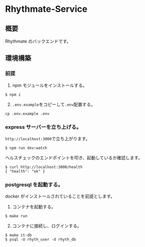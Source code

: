 # Rhythmate-Service

## 概要

Rhythmate のバックエンドです。

## 環境構築

### 前提

1. npm モジュールをインストールする。

```
$ npm i
```

2. `.env.example`をコピーして`.env`配置する。

```
cp .env.example .env
```

### express サーバーを立ち上げる。

`http://localhost:3000`で立ち上がります。

```
$ npm run dev:watch
```

ヘルスチェックのエンドポイントを叩き、起動しているか確認します。

```
$ curl http://localhost:3000/health
{ "health": "ok" }
```

### postgresql を起動する。

docker がインストールされていることを前提とします。

1. コンテナを起動する。

```
$ make run
```

2. コンテナに接続し、ログインする。

```
$ make it-db
$ psql -U rhyth_user -d rhyth_db
```
